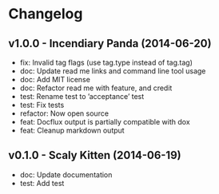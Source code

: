 Changelog
=========

v1.0.0 - Incendiary Panda (2014-06-20) 
----------------------------------------------------------------------

  - fix: Invalid tag flags (use tag.type instead of tag.tag)
  - doc: Update read me links and command line tool usage
  - doc: Add MIT license
  - doc: Refactor read me with feature, and credit
  - test: Rename test to ’acceptance’ test
  - test: Fix tests
  - refactor: Now open source
  - feat: Docflux output is partially compatible with dox
  - feat: Cleanup markdown output


v0.1.0 - Scaly Kitten (2014-06-19) 
----------------------------------------------------------------------

  - doc: Update documentation
  - test: Add test


